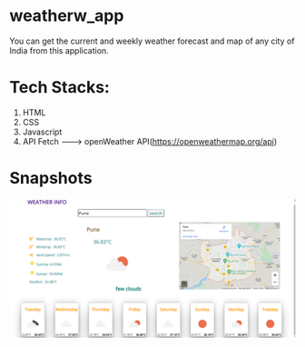 # weatherw_app
You can get the current and  weekly weather forecast and map of any city of India from  this application.

# Tech Stacks:
1. HTML
2. CSS
3. Javascript
4. API Fetch ---> openWeather API(https://openweathermap.org/api)

# Snapshots 

![image](https://github.com/nag-murali/readme_images/blob/main/weather_app/Screenshot%202022-03-22%20163731.png)


